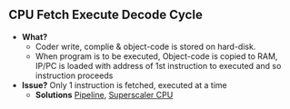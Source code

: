 ## CPU Fetch Execute Decode Cycle
- **What?**
  - Coder write, complie & object-code is stored on hard-disk.
  - When program is to be executed, Object-code is copied to RAM, IP/PC is loaded with address of 1st instruction to executed and so instruction proceeds
- **Issue?** Only 1 instruction is fetched, executed at a time
  - **Solutions** [Pipeline](Pipeline), [Superscaler CPU](SuperScaler_CPU)

